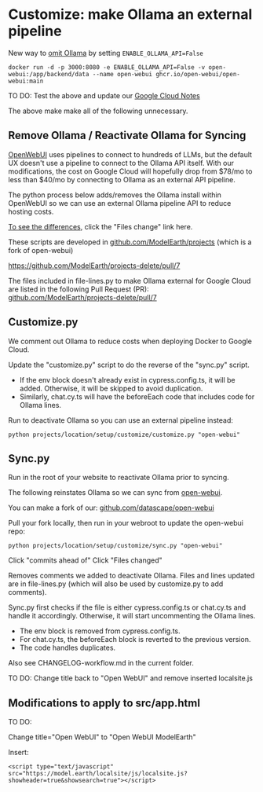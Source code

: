 # Customize: make Ollama an external pipeline

New way to [omit Ollama](https://github.com/open-webui/open-webui/discussions/1287) by setting `ENABLE_OLLAMA_API=False`

	docker run -d -p 3000:8080 -e ENABLE_OLLAMA_API=False -v open-webui:/app/backend/data --name open-webui ghcr.io/open-webui/open-webui:main


TO DO: Test the above and update our [Google Cloud Notes](../google-cloud/)

The above make make all of the following unnecessary.

## Remove Ollama / Reactivate Ollama for Syncing

[OpenWebUI](https://github.com/open-webui/open-webui) uses pipelines to connect to hundreds of LLMs, but the default UX doesn't use a pipeline to connect to the Ollama API  itself. With our modifications, the cost on Google Cloud will hopefully drop from $78/mo to less than $40/mo by connecting to Ollama as an external API pipeline.

The python process below adds/removes the Ollama install within OpenWebUI so we can use an external Ollama pipeline API to reduce hosting costs.

<!--
OpenWebUI is a potential starting point for any AI interface. One of our goals is to wrap our JQuery+React UX around the python OpenWebUI chatbot tools, while integrating Google Data Commons for real-world analytics data, timelines and team tools integrated with the Discord API.
-->

[To see the differences](https://github.com/open-webui/open-webui/compare/main...datascape:open-webui:main), click the "Files change" link here.


These scripts are developed in [github.com/ModelEarth/projects](https://github.com/ModelEarth/projects) (which is a fork of open-webui)

https://github.com/ModelEarth/projects-delete/pull/7

The files included in file-lines.py to make Ollama external for Google Cloud are listed in the following Pull Request (PR): [github.com/ModelEarth/projects-delete/pull/7](https://github.com/ModelEarth/projects-delete/pull/7)

## Customize.py

We comment out Ollama to reduce costs when deploying Docker to Google Cloud.

Update the "customize.py" script to do the reverse of the "sync.py" script.

- If the env block doesn't already exist in cypress.config.ts, it will be added. Otherwise, it will be skipped to avoid duplication.
- Similarly, chat.cy.ts will have the beforeEach code that includes code for Ollama lines.

Run to deactivate Ollama so you can use an external pipeline instead:

	python projects/location/setup/customize/customize.py "open-webui"


## Sync.py

Run in the root of your website to reactivate Ollama prior to syncing.

The following reinstates Ollama so we can sync from [open-webui](https://github.com/open-webui/open-webui).

You can make a fork of our: [github.com/datascape/open-webui](https://github.com/datascape/open-webui)

Pull your fork locally, then run in your webroot to update the open-webui repo:

	python projects/location/setup/customize/sync.py "open-webui"

Click "commits ahead of"
Click "Files changed"

Removes comments we added to deactivate Ollama. 
Files and lines updated are in file-lines.py (which will also be used by customize.py to add comments).

Sync.py first checks if the file is either cypress.config.ts or chat.cy.ts and handle it accordingly. Otherwise, it will start uncommenting the Ollama lines.

- The env block is removed from cypress.config.ts.
- For chat.cy.ts, the beforeEach block is reverted to the previous version.
- The code handles duplicates.

Also see CHANGELOG-workflow.md in the current folder.

TO DO: Change title back to "Open WebUI" and remove inserted localsite.js


## Modifications to apply to src/app.html

TO DO:

Change title="Open WebUI" to "Open WebUI ModelEarth"

Insert:

	<script type="text/javascript" src="https://model.earth/localsite/js/localsite.js?showheader=true&showsearch=true"></script>




